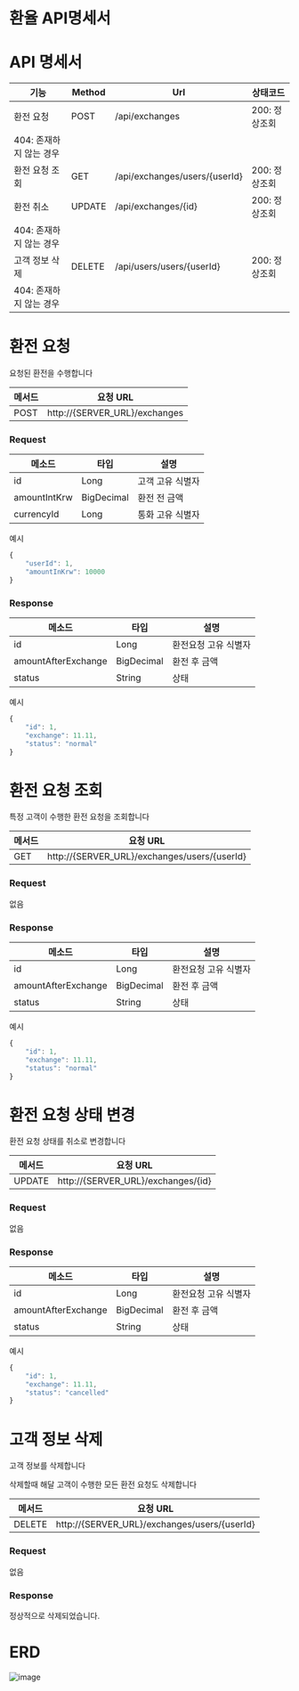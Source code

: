 # 환율 API명세서

# API 명세서

| **기능** | **Method** | **Url** | **상태코드** |
| --- | --- | --- | --- |
| 환전 요청  | POST | /api/exchanges | 200: 정상조회
404: 존재하지 않는 경우 |
| 환전 요청 조회 | GET | /api/exchanges/users/{userId} | 200: 정상조회 |
| 환전 취소 | UPDATE | /api/exchanges/{id} | 200: 정상조회
404: 존재하지 않는 경우 |
| 고객 정보 삭제 | DELETE | /api/users/users/{userId} | 200: 정상조회
404: 존재하지 않는 경우 |

# **환전 요청**

요청된 환전을 수행합니다

| **메서드** | **요청 URL** |
| --- | --- |
| POST | http://{SERVER_URL}/exchanges |

### **Request**

| **메소드** | **타입** | **설명** |
| --- | --- | --- |
| id | Long | 고객 고유 식별자 |
| amountIntKrw | BigDecimal | 환전 전 금액 |
| currencyId | Long | 통화 고유 식별자 |

예시

```jsx
{
    "userId": 1,
    "amountInKrw": 10000    
}
```

### **Response**

| **메소드** | **타입** | **설명** |
| --- | --- | --- |
| id | Long | 환전요청 고유 식별자 |
| amountAfterExchange | BigDecimal | 환전 후 금액 |
| status | String | 상태 |

예시

```jsx
{
    "id": 1,
    "exchange": 11.11,
    "status": "normal"
}
```

# **환전 요청 조회**

특정 고객이 수행한 환전 요청을 조회합니다

| **메서드** | **요청 URL** |
| --- | --- |
| GET | http://{SERVER_URL}/exchanges/users/{userId} |

### **Request**

없음

### **Response**

| **메소드** | **타입** | **설명** |
| --- | --- | --- |
| id | Long | 환전요청 고유 식별자 |
| amountAfterExchange | BigDecimal | 환전 후 금액 |
| status | String | 상태 |

예시

```jsx
{
    "id": 1,
    "exchange": 11.11,
    "status": "normal"
}
```

# **환전 요청 상태 변경**

환전 요청 상태를 취소로 변경합니다

| **메서드** | **요청 URL** |
| --- | --- |
| UPDATE | http://{SERVER_URL}/exchanges/{id} |

### **Request**

없음

### **Response**

| **메소드** | **타입** | **설명** |
| --- | --- | --- |
| id | Long | 환전요청 고유 식별자 |
| amountAfterExchange | BigDecimal | 환전 후 금액 |
| status | String | 상태 |

예시

```jsx
{
    "id": 1,
    "exchange": 11.11,
    "status": "cancelled"
}
```

# **고객 정보 삭제**

고객 정보를 삭제합니다

삭제할때 해달 고객이 수행한 모든 환전 요청도 삭제합니다

| **메서드** | **요청 URL** |
| --- | --- |
| DELETE | http://{SERVER_URL}/exchanges/users/{userId} |

### **Request**

없음

### **Response**

정상적으로 삭제되었습니다.

# **ERD**
![image](https://github.com/user-attachments/assets/3c7604ba-f8b4-42f3-90d8-8d3bf833f854)
